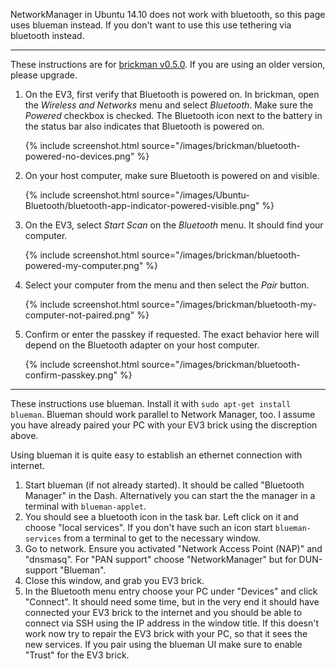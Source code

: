 NetworkManager in Ubuntu 14.10 does not work with bluetooth, so this page uses blueman instead. If you don't want to use this use tethering via bluetooth instead.

---

These instructions are for [brickman v0.5.0](http://www.ev3dev.org/news/2015/02/24/Package-Release/).
If you are using an older version, please upgrade.

1.  On the EV3, first verify that Bluetooth is powered on. In brickman,
    open the *Wireless and Networks* menu and select *Bluetooth*. Make sure the
    *Powered* checkbox is checked. The Bluetooth icon next to the battery in the
    status bar also indicates that Bluetooth is powered on.

    {% include screenshot.html source="/images/brickman/bluetooth-powered-no-devices.png" %}

2.  On your host computer, make sure Bluetooth is powered on and visible.

    {% include screenshot.html source="/images/Ubuntu-Bluetooth/bluetooth-app-indicator-powered-visible.png" %}

3.  On the EV3, select *Start Scan* on the *Bluetooth* menu. It should find your
    computer.

    {% include screenshot.html source="/images/brickman/bluetooth-powered-my-computer.png" %}

4.  Select your computer from the menu and then select the *Pair* button.

    {% include screenshot.html source="/images/brickman/bluetooth-my-computer-not-paired.png" %}

5.  Confirm or enter the passkey if requested. The exact behavior here will
    depend on the Bluetooth adapter on your host computer.

    {% include screenshot.html source="/images/brickman/bluetooth-confirm-passkey.png" %}

---

These instructions use blueman. Install it with `sudo apt-get install blueman`. Blueman should work parallel to Network Manager, too. I assume you have already paired your PC with your EV3 brick using the discreption above.

Using blueman it is quite easy to establish an ethernet connection with internet.

1.  Start blueman (if not already started). It should be called "Bluetooth Manager" in the Dash. Alternatively you can start the the manager in a terminal with `blueman-applet`.
2.  You should see a bluetooth icon in the task bar. Left click on it and choose "local services". If you don't have such an icon start `blueman-services` from a terminal to get to the necessary window.
3.  Go to network. Ensure you activated "Network Access Point (NAP)" and "dnsmasq". For "PAN support" choose "NetworkManager" but for DUN-support "Blueman".
4.  Close this window, and grab you EV3 brick.
5.  In the Bluetooth menu entry choose your PC under "Devices" and click "Connect". It should need some time, but in the very end it should have connected your EV3 brick to the internet and you should be able to connect via SSH using the IP address in the window title. If this doesn't work now try to repair the EV3 brick with your PC, so that it sees the new services. If you pair using the blueman UI make sure to enable "Trust" for the EV3 brick.
